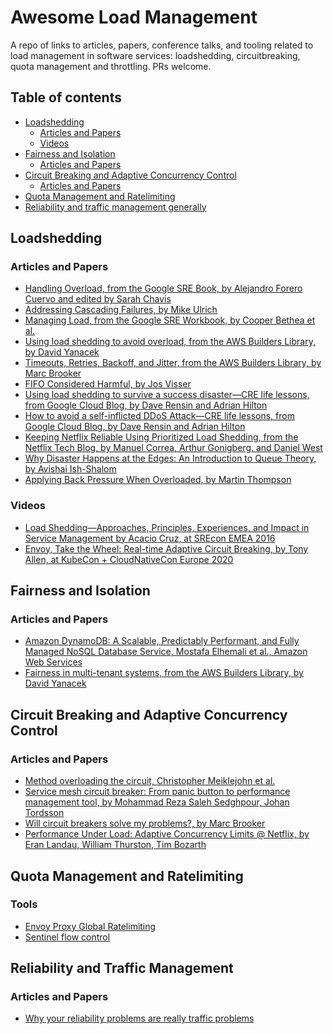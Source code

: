 # Awesome Load Management

A repo of links to articles, papers, conference talks, and tooling related to load management in software services: loadshedding, circuitbreaking, quota management and throttling.
PRs welcome.

## Table of contents
  - [Loadshedding](#loadshedding)
    - [Articles and Papers](#articles-and-papers)
    - [Videos](#videos)
  - [Fairness and Isolation](#fairness-and-isolation)
    - [Articles and Papers](#articles-and-papers)
  - [Circuit Breaking and Adaptive Concurrency Control](#circuit-breaking-and-adaptive-concurrency-control)
    - [Articles and Papers](#articles-and-papers)
  - [Quota Management and Ratelimiting](#quota-management-and-ratelimiting)
  - [Reliability and traffic management generally](#reliability-and-traffic-management)

## Loadshedding

### Articles and Papers
 
 * [Handling Overload, from the Google SRE Book, by Alejandro Forero Cuervo and edited by Sarah Chavis](https://sre.google/sre-book/handling-overload/)
 * [Addressing Cascading Failures, by Mike Ulrich](https://sre.google/sre-book/addressing-cascading-failures/)
 * [Managing Load, from the Google SRE Workbook, by Cooper Bethea et al.](https://sre.google/workbook/managing-load/)
 * [Using load shedding to avoid overload, from the AWS Builders Library, by David Yanacek](https://aws.amazon.com/builders-library/using-load-shedding-to-avoid-overload/)
 * [Timeouts, Retries, Backoff, and Jitter, from  the AWS Builders Library, by Marc Brooker](https://aws.amazon.com/builders-library/timeouts-retries-and-backoff-with-jitter/)
 * [FIFO Considered Harmful, by Jos Visser](https://medium.com/swlh/fifo-considered-harmful-793b76f98374)
 * [Using load shedding to survive a success disaster—CRE life lessons, from Google Cloud Blog, by Dave Rensin and Adrian Hilton](https://cloud.google.com/blog/products/gcp/using-load-shedding-to-survive-a-success-disaster-cre-life-lessons/)
 * [How to avoid a self-inflicted DDoS Attack—CRE life lessons, from Google Cloud Blog, by Dave Rensin and Adrian Hilton](https://cloud.google.com/blog/products/gcp/how-to-avoid-a-self-inflicted-ddos-attack-cre-life-lessons/)
 * [Keeping Netflix Reliable Using Prioritized Load Shedding, from the Netflix Tech Blog, by Manuel Correa, Arthur Gonigberg, and Daniel West](https://netflixtechblog.com/keeping-netflix-reliable-using-prioritized-load-shedding-6cc827b02f94)
 * [Why Disaster Happens at the Edges: An Introduction to Queue Theory, by Avishai Ish-Shalom](https://thenewstack.io/an-introduction-to-queue-theory-why-disaster-happens-at-the-edges/)
 * [Applying Back Pressure When Overloaded, by Martin Thompson](https://mechanical-sympathy.blogspot.com/2012/05/apply-back-pressure-when-overloaded.html)

### Videos

 * [Load Shedding—Approaches, Principles, Experiences, and Impact in Service Management
by Acacio Cruz, at SREcon EMEA 2016](https://www.usenix.org/conference/srecon16europe/program/presentation/cruz)
 * [Envoy, Take the Wheel: Real-time Adaptive Circuit Breaking, by Tony Allen, at KubeCon + CloudNativeCon Europe 2020](https://www.youtube.com/watch?v=CQvmSXlnyeQ)

## Fairness and Isolation

### Articles and Papers
 * [Amazon DynamoDB: A Scalable, Predictably Performant, and Fully Managed NoSQL Database Service, Mostafa Elhemali et al., Amazon Web Services](https://www.usenix.org/system/files/atc22-elhemali.pdf)
 * [Fairness in multi-tenant systems, from the AWS Builders Library, by David Yanacek](https://aws.amazon.com/builders-library/fairness-in-multi-tenant-systems/)

## Circuit Breaking and Adaptive Concurrency Control

### Articles and Papers

 * [Method overloading the circuit, Christopher Meiklejohn et al.](https://dl.acm.org/doi/pdf/10.1145/3542929.3563466)
 * [Service mesh circuit breaker: From panic button to performance management tool, by Mohammad Reza Saleh Sedghpour, Johan Tordsson](https://dl.acm.org/doi/abs/10.1145/3447851.3458740)
 * [Will circuit breakers solve my problems?, by Marc Brooker](https://brooker.co.za/blog/2022/02/16/circuit-breakers.html)
 * [Performance Under Load: Adaptive Concurrency Limits @ Netflix, by Eran Landau, William Thurston, Tim Bozarth](https://netflixtechblog.medium.com/performance-under-load-3e6fa9a60581)


## Quota Management and Ratelimiting

### Tools
 * [Envoy Proxy Global Ratelimiting](https://www.envoyproxy.io/docs/envoy/latest/intro/arch_overview/other_features/global_rate_limiting)
 * [Sentinel flow control](https://github.com/alibaba/Sentinel)

## Reliability and Traffic Management

### Articles and Papers

 * [Why your reliability problems are really traffic problems](https://www.stanza.systems/post/why-your-reliability-problems-are-really-traffic-problems)
